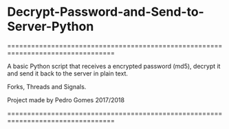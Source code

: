 # Decrypt-Password-and-Send-to-Server-Python

=================================================================================

A basic Python script that receives a encrypted password (md5), decrypt it and send it back to the server in plain text.

Forks, Threads and Signals.


Project made by Pedro Gomes 2017/2018

=================================================================================

